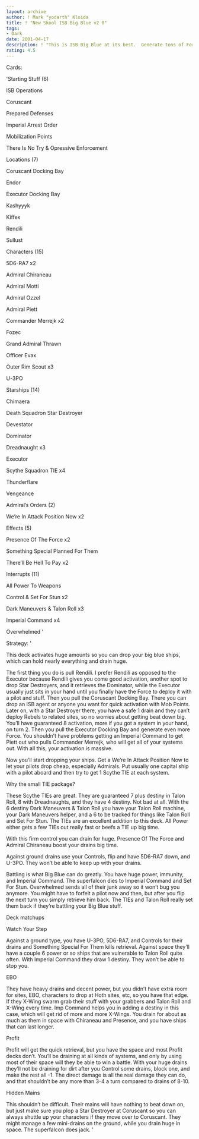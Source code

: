 ```yaml
---
layout: archive
author: ! Mark "yodarth" Kloida
title: ! "New Skool ISB Big Blue v2 0"
tags:
- Dark
date: 2001-04-17
description: ! "This is ISB Big Blue at its best.  Generate tons of Force, drain huge, and pound them in space."
rating: 4.5
---
```

Cards: 

'Starting Stuff (6)

ISB Operations

Coruscant

Prepared Defenses

Imperial Arrest Order

Mobilization Points

There Is No Try & Opressive Enforcement


Locations (7)

Coruscant Docking Bay

Endor

Executor Docking Bay

Kashyyyk

Kiffex

Rendili

Sullust


Characters (15)

5D6-RA7 x2

Admiral Chiraneau

Admiral Motti

Admiral Ozzel

Admiral Piett

Commander Merrejk x2

Fozec

Grand Admiral Thrawn

Officer Evax

Outer Rim Scout x3

U-3PO


Starships (14)

Chimaera

Death Squadron Star Destroyer

Devestator

Dominator

Dreadnaught x3

Executor

Scythe Squadron TIE x4

Thunderflare

Vengeance


Admiral’s Orders (2)

We’re In Attack Position Now x2


Effects (5)

Presence Of The Force x2

Something Special Planned For Them

There’ll Be Hell To Pay x2


Interrupts (11)

All Power To Weapons

Control & Set For Stun x2

Dark Maneuvers & Talon Roll x3

Imperial Command x4

Overwhelmed '

Strategy: '

This deck activates huge amounts so you can drop your big blue ships, which can hold nearly everything and drain huge.  


The first thing you do is pull Rendili.  I prefer Rendili as opposed to the Executor because Rendili gives you come good activation, another spot to drop Star Destroyers, and it retrieves the Dominator, while the Executor usually just sits in your hand until you finally have the Force to deploy it with a pilot and stuff.  Then you pull the Coruscant Docking Bay.  There you can drop an ISB agent or anyone you want for quick activation with Mob Points.  Later on, with a Star Destroyer there, you have a safe 1 drain and they can’t deploy Rebels to related sites, so no worries about getting beat down big.  You’ll have guaranteed 8 activation, more if you got a system in your hand, on turn 2.  Then you pull the Executor Docking Bay and generate even more Force.  You shouldn’t have problems getting an Imperial Command to get Piett out who pulls Commander Merrejk, who will get all of your systems out.  With all this, your activation is massive.  


Now you’ll start dropping your ships.  Get a We’re In Attack Position Now to let your pilots drop cheap, especially Admirals.  Put usually one capital ship with a pilot aboard and then try to get 1 Scythe TIE at each system.  


Why the small TIE package?

These Scythe TIEs are great.  They are guaranteed 7 plus destiny in Talon Roll, 8 with Dreadnaughts, and they have 4 destiny.  Not bad at all.  With the 6 destiny Dark Maneuvers & Talon Roll you have your Talon Roll machine, your Dark Maneuvers helper, and a 6 to be tracked for things like Talon Roll and Set For Stun.  The TIEs are an excellent addition to this deck.  All Power either gets a few TIEs out really fast or beefs a TIE up big time.


With this firm control you can drain for huge.  Presence Of The Force and Admiral Chiraneau boost your drains big time.  


Against ground drains use your Controls, flip and have 5D6-RA7 down, and U-3PO.  They won’t be able to keep up with your drains.  


Battling is what Big Blue can do greatly.  You have huge power, immunity, and Imperial Command.  The superfalcon dies to Imperial Command and Set For Stun.  Overwhelmed sends all of their junk away so it won’t bug you anymore.  You might have to forfeit a pilot now and then, but after you flip the next turn you simply retrieve him back.  The TIEs and Talon Roll really set them back if they’re battling your Big Blue stuff.


Deck matchups

Watch Your Step

Against a ground type, you have U-3PO, 5D6-RA7, and Controls for their drains and Something Special For Them kills retrieval.  Against space they’ll have a couple 6 power or so ships that are vulnerable to Talon Roll quite often.  With Imperial Command they draw 1 destiny.  They won’t be able to stop you.


EBO

They have heavy drains and decent power, but you didn’t have extra room for sites, EBO, characters to drop at Hoth sites, etc, so you have that edge.  If they X-Wing swarm grab their stuff with your grabbers and Talon Roll and X-Wing every time.  Imp Command helps you in adding a destiny in this case, which will get rid of more and more X-Wings.  You drain for about as much as them in space with Chiraneau and Presence, and you have ships that can last longer.  


Profit

Profit will get the quick retrieval, but you have the space and most Profit decks don’t.  You’ll be draining at all kinds of systems, and only by using most of their space will they be able to win a battle.  With your huge drains they’ll not be draining for dirt after you Control some drains, block one, and make the rest all -1.  The direct damage is all the real damage they can do, and that shouldn’t be any more than 3-4 a turn compared to drains of 8-10.  


Hidden Mains

This shouldn’t be difficult.  Their mains will have nothing to beat down on, but just make sure you plop a Star Destroyer at Coruscant so you can always shuttle up your characters if they move over to Coruscant.  They might manage a few mini-drains on the ground, while you drain huge in space.  The superfalcon does jack.   '